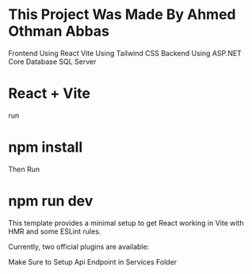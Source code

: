 # This Project Was Made By Ahmed Othman Abbas 

Frontend Using React Vite Using Tailwind CSS
Backend Using ASP.NET Core
Database SQL Server

# React + Vite

run 

# npm install

Then Run 

# npm run dev

This template provides a minimal setup to get React working in Vite with HMR and some ESLint rules.

Currently, two official plugins are available:

Make Sure to Setup Api Endpoint in Services Folder 